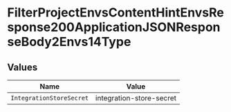 # FilterProjectEnvsContentHintEnvsResponse200ApplicationJSONResponseBody2Envs14Type


## Values

| Name                     | Value                    |
| ------------------------ | ------------------------ |
| `IntegrationStoreSecret` | integration-store-secret |